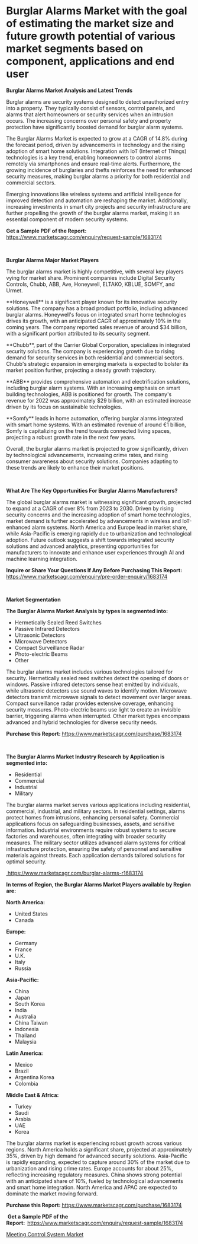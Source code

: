 <p><h1>Burglar Alarms Market with the goal of estimating the market size and future growth potential of various market segments based on component, applications and end user</h1></p><p><strong>Burglar Alarms Market Analysis and Latest Trends</strong></p>
<p><p>Burglar alarms are security systems designed to detect unauthorized entry into a property. They typically consist of sensors, control panels, and alarms that alert homeowners or security services when an intrusion occurs. The increasing concerns over personal safety and property protection have significantly boosted demand for burglar alarm systems. </p><p>The Burglar Alarms Market is expected to grow at a CAGR of 14.8% during the forecast period, driven by advancements in technology and the rising adoption of smart home solutions. Integration with IoT (Internet of Things) technologies is a key trend, enabling homeowners to control alarms remotely via smartphones and ensure real-time alerts. Furthermore, the growing incidence of burglaries and thefts reinforces the need for enhanced security measures, making burglar alarms a priority for both residential and commercial sectors. </p><p>Emerging innovations like wireless systems and artificial intelligence for improved detection and automation are reshaping the market. Additionally, increasing investments in smart city projects and security infrastructure are further propelling the growth of the burglar alarms market, making it an essential component of modern security systems.</p></p>
<p><strong>Get a Sample PDF of the Report:&nbsp;</strong> <a href="https://www.marketscagr.com/enquiry/request-sample/1683174?utm_campaign=2097&utm_medium=2&utm_source=Github&utm_content=ia&utm_term=26032025&utm_id=burglar-alarms">https://www.marketscagr.com/enquiry/request-sample/1683174</a></p>
<p>&nbsp;</p>
<p><strong>Burglar Alarms Major Market Players</strong></p>
<p><p>The burglar alarms market is highly competitive, with several key players vying for market share. Prominent companies include Digital Security Controls, Chubb, ABB, Ave, Honeywell, ELTAKO, KBLUE, SOMFY, and Urmet. </p><p>**Honeywell** is a significant player known for its innovative security solutions. The company has a broad product portfolio, including advanced burglar alarms. Honeywell's focus on integrated smart home technologies drives its growth, with an anticipated CAGR of approximately 10% in the coming years. The company reported sales revenue of around $34 billion, with a significant portion attributed to its security segment.</p><p>**Chubb**, part of the Carrier Global Corporation, specializes in integrated security solutions. The company is experiencing growth due to rising demand for security services in both residential and commercial sectors. Chubb's strategic expansion in emerging markets is expected to bolster its market position further, projecting a steady growth trajectory.</p><p>**ABB** provides comprehensive automation and electrification solutions, including burglar alarm systems. With an increasing emphasis on smart building technologies, ABB is positioned for growth. The company's revenue for 2022 was approximately $29 billion, with an estimated increase driven by its focus on sustainable technologies.</p><p>**Somfy** leads in home automation, offering burglar alarms integrated with smart home systems. With an estimated revenue of around €1 billion, Somfy is capitalizing on the trend towards connected living spaces, projecting a robust growth rate in the next few years.</p><p>Overall, the burglar alarms market is projected to grow significantly, driven by technological advancements, increasing crime rates, and rising consumer awareness about security solutions. Companies adapting to these trends are likely to enhance their market positions.</p></p>
<p>&nbsp;</p>
<p><strong>What Are The Key Opportunities For Burglar Alarms Manufacturers?</strong></p>
<p><p>The global burglar alarms market is witnessing significant growth, projected to expand at a CAGR of over 8% from 2023 to 2030. Driven by rising security concerns and the increasing adoption of smart home technologies, market demand is further accelerated by advancements in wireless and IoT-enhanced alarm systems. North America and Europe lead in market share, while Asia-Pacific is emerging rapidly due to urbanization and technological adoption. Future outlook suggests a shift towards integrated security solutions and advanced analytics, presenting opportunities for manufacturers to innovate and enhance user experiences through AI and machine learning integration.</p></p>
<p><strong>Inquire or Share Your Questions If Any Before Purchasing This Report:</strong> <a href="https://www.marketscagr.com/enquiry/pre-order-enquiry/1683174?utm_campaign=2097&utm_medium=2&utm_source=Github&utm_content=ia&utm_term=26032025&utm_id=burglar-alarms">https://www.marketscagr.com/enquiry/pre-order-enquiry/1683174</a></p>
<p>&nbsp;</p>
<p><strong>Market Segmentation</strong></p>
<p><strong>The Burglar Alarms Market Analysis by types is segmented into:</strong></p>
<p><ul><li>Hermetically Sealed Reed Switches</li><li>Passive Infrared Detectors</li><li>Ultrasonic Detectors</li><li>Microwave Detectors</li><li>Compact Surveillance Radar</li><li>Photo-electric Beams</li><li>Other</li></ul></p>
<p><p>The burglar alarms market includes various technologies tailored for security. Hermetically sealed reed switches detect the opening of doors or windows. Passive infrared detectors sense heat emitted by individuals, while ultrasonic detectors use sound waves to identify motion. Microwave detectors transmit microwave signals to detect movement over larger areas. Compact surveillance radar provides extensive coverage, enhancing security measures. Photo-electric beams use light to create an invisible barrier, triggering alarms when interrupted. Other market types encompass advanced and hybrid technologies for diverse security needs.</p></p>
<p><strong>Purchase this Report:&nbsp;</strong><a href="https://www.marketscagr.com/purchase/1683174?utm_campaign=2097&utm_medium=2&utm_source=Github&utm_content=ia&utm_term=26032025&utm_id=burglar-alarms">https://www.marketscagr.com/purchase/1683174</a></p>
<p>&nbsp;</p>
<p><strong>The Burglar Alarms Market Industry Research by Application is segmented into:</strong></p>
<p><ul><li>Residential</li><li>Commercial</li><li>Industrial</li><li>Military</li></ul></p>
<p><p>The burglar alarms market serves various applications including residential, commercial, industrial, and military sectors. In residential settings, alarms protect homes from intrusions, enhancing personal safety. Commercial applications focus on safeguarding businesses, assets, and sensitive information. Industrial environments require robust systems to secure factories and warehouses, often integrating with broader security measures. The military sector utilizes advanced alarm systems for critical infrastructure protection, ensuring the safety of personnel and sensitive materials against threats. Each application demands tailored solutions for optimal security.</p></p>
<p><a href="https://www.marketscagr.com/burglar-alarms-r1683174?utm_campaign=2097&utm_medium=2&utm_source=Github&utm_content=ia&utm_term=26032025&utm_id=burglar-alarms">&nbsp;https://www.marketscagr.com/burglar-alarms-r1683174</a></p>
<p><strong>In terms of Region, the Burglar Alarms Market Players available by Region are:</strong></p>
<p>
    <p> <strong> North America: </strong>
        <ul>
            <li>United States</li>
            <li>Canada</li>
        </ul>
        </p> 
    <p> <strong> Europe: </strong>
        <ul>
            <li>Germany</li>
            <li>France</li>
            <li>U.K.</li>
            <li>Italy</li>
            <li>Russia</li>
        </ul>
        </p> 
    <p> <strong> Asia-Pacific: </strong>
        <ul>
            <li>China</li>
            <li>Japan</li>
            <li>South Korea</li>
            <li>India</li>
            <li>Australia</li>
            <li>China Taiwan</li>
            <li>Indonesia</li>
            <li>Thailand</li>
            <li>Malaysia</li>
        </ul>
        </p> 
    <p> <strong> Latin America: </strong>
        <ul>
            <li>Mexico</li>
            <li>Brazil</li>
            <li>Argentina Korea</li>
            <li>Colombia</li>
        </ul>
        </p> 
    <p> <strong> Middle East & Africa: </strong>
        <ul>
            <li>Turkey</li>
            <li>Saudi</li>
            <li>Arabia</li>
            <li>UAE</li>
            <li>Korea</li>
        </ul>
    </p>
    </p>
<p><p>The burglar alarms market is experiencing robust growth across various regions. North America holds a significant share, projected at approximately 35%, driven by high demand for advanced security solutions. Asia-Pacific is rapidly expanding, expected to capture around 30% of the market due to urbanization and rising crime rates. Europe accounts for about 25%, reflecting increasing regulatory measures. China shows strong potential with an anticipated share of 10%, fueled by technological advancements and smart home integration. North America and APAC are expected to dominate the market moving forward.</p></p>
<p><strong>Purchase this Report: </strong><a href="https://www.marketscagr.com/purchase/1683174?utm_campaign=2097&utm_medium=2&utm_source=Github&utm_content=ia&utm_term=26032025&utm_id=burglar-alarms">https://www.marketscagr.com/purchase/1683174</a></p>
<p>&nbsp;<strong>Get a Sample PDF of the Report:&nbsp;&nbsp;</strong><a href="https://www.marketscagr.com/enquiry/request-sample/1683174?utm_campaign=2097&utm_medium=2&utm_source=Github&utm_content=ia&utm_term=26032025&utm_id=burglar-alarms">https://www.marketscagr.com/enquiry/request-sample/1683174</a></p>
<p><strong></strong></p>
<p><p><a href="https://github.com/FlorianWolf90/Market-Research-Report-List-2/blob/main/meeting-control-system-market.md?utm_campaign=2097&utm_medium=2&utm_source=Github&utm_content=ia&utm_term=26032025&utm_id=burglar-alarms">Meeting Control System Market</a></p></p>